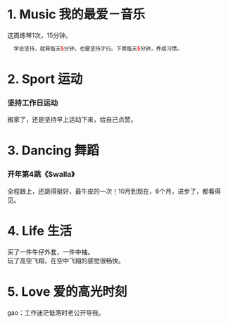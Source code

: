 # 1. Music 我的最爱－音乐
这周练琴1次，15分钟。</br>
```Java
  学会坚持，就算每天5分钟，也要坚持才行。下周每天5分钟，养成习惯。
```
# 2. Sport 运动
### 坚持工作日运动
搬家了，还是坚持早上运动下来，给自己点赞。</br>

# 3. Dancing 舞蹈
### 开年第4跳《Swalla》
全程跟上，还跳得挺好，最牛皮的一次！10月到现在，6个月，进步了，都看得见。</br>

# 4. Life 生活
买了一件牛仔外套，一件中袖。</br>
玩了高空飞翔，在空中飞翔的感觉很畅快。</br>

# 5. Love 爱的高光时刻
gao：工作迷茫低落时老公开导我。</br>

